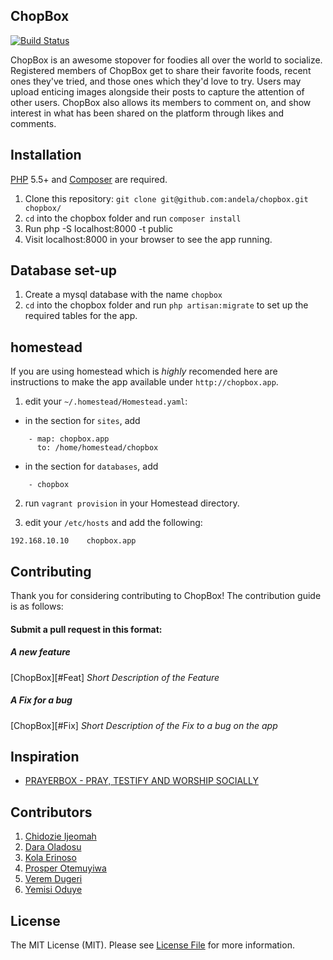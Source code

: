 ## ChopBox

[![Build Status](https://travis-ci.org/andela/chopbox.svg?branch=staging)](https://travis-ci.org/andela/chopbox)

ChopBox is an awesome stopover for foodies all over the world to socialize. Registered members of ChopBox get to share their
favorite foods, recent ones they've tried, and those ones which they'd love to try. Users may upload enticing images alongside their posts to capture the attention of other users. ChopBox also allows its members to comment on,
and show interest in what has been shared on the platform through likes and comments. 


## Installation

[PHP](https://php.net) 5.5+ and [Composer](https://getcomposer.org) are required.

1. Clone this repository: `git clone git@github.com:andela/chopbox.git chopbox/`
2. `cd` into the chopbox folder and run `composer install`
3. Run php -S localhost:8000 -t public
4. Visit localhost:8000 in your browser to see the app running.

## Database set-up

1. Create a mysql database with the name `chopbox`
2. `cd` into the chopbox folder and run `php artisan:migrate` to set up the required tables for the app.

## homestead

If you are using homestead which is *highly* recomended here
are instructions to make the app available under `http://chopbox.app`.

1. edit your `~/.homestead/Homestead.yaml`:
- in the section for `sites`, add
```
    - map: chopbox.app
      to: /home/homestead/chopbox

```

- in the section for `databases`, add
```
    - chopbox
```

2. run `vagrant provision` in your Homestead directory.

3. edit your `/etc/hosts` and add the following:
```
192.168.10.10    chopbox.app
```

## Contributing

Thank you for considering contributing to ChopBox! The contribution guide is as follows:

#### Submit a pull request in this format:

##### A new feature
[ChopBox][#Feat] *Short Description of the Feature*

##### A Fix for a bug
[ChopBox][#Fix] *Short Description of the Fix to a bug on the app*


## Inspiration

 * [PRAYERBOX - PRAY, TESTIFY AND WORSHIP SOCIALLY](http://www.prayerbox.co)

## Contributors

1. [Chidozie Ijeomah](https://github.com/andela-cijeomah)
2. [Dara Oladosu](https://github.com/andela-doladosu)
3. [Kola Erinoso](https://github.com/andela-kerinoso)
4. [Prosper Otemuyiwa](https://github.com/busayo)
5. [Verem Dugeri](https://github.com/andela-vdugeri)
6. [Yemisi Oduye](https://github.com/andela-ooduye)

## License

The MIT License (MIT). Please see [License File](license.md) for more information.
